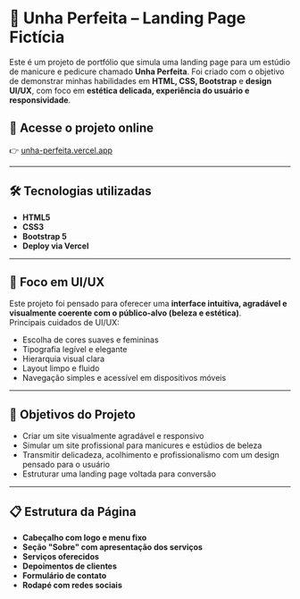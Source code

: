 # 💅 Unha Perfeita – Landing Page Fictícia

Este é um projeto de portfólio que simula uma landing page para um estúdio de manicure e pedicure chamado **Unha Perfeita**. Foi criado com o objetivo de demonstrar minhas habilidades em **HTML, CSS, Bootstrap** e **design UI/UX**, com foco em **estética delicada, experiência do usuário e responsividade**.

## 🔗 Acesse o projeto online

👉 [unha-perfeita.vercel.app](https://unha-perfeita.vercel.app)

---

## 🛠️ Tecnologias utilizadas

- **HTML5**
- **CSS3**
- **Bootstrap 5**
- **Deploy via Vercel**

---

## 🎨 Foco em UI/UX

Este projeto foi pensado para oferecer uma **interface intuitiva, agradável e visualmente coerente com o público-alvo (beleza e estética)**.  
Principais cuidados de UI/UX:

- Escolha de cores suaves e femininas  
- Tipografia legível e elegante  
- Hierarquia visual clara  
- Layout limpo e fluido  
- Navegação simples e acessível em dispositivos móveis

---

## 🎯 Objetivos do Projeto

- Criar um site visualmente agradável e responsivo  
- Simular um site profissional para manicures e estúdios de beleza  
- Transmitir delicadeza, acolhimento e profissionalismo com um design pensado para o usuário  
- Estruturar uma landing page voltada para conversão

---

## 📋 Estrutura da Página

- **Cabeçalho com logo e menu fixo**
- **Seção "Sobre" com apresentação dos serviços**
- **Serviços oferecidos**
- **Depoimentos de clientes**
- **Formulário de contato**
- **Rodapé com redes sociais**
